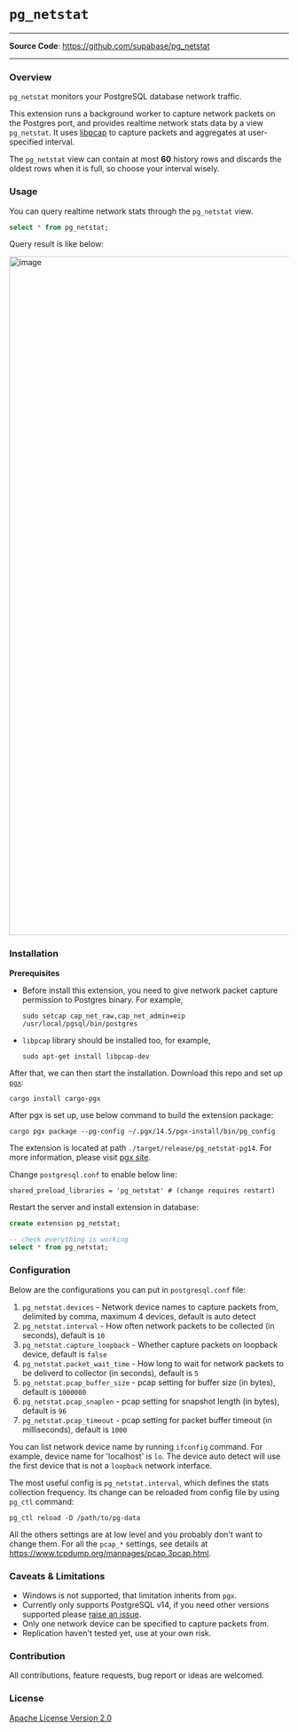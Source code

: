 # `pg_netstat`

---

**Source Code**: <a href="https://github.com/supabase/pg_netstat" target="_blank">https://github.com/supabase/pg_netstat</a>

---

### Overview

`pg_netstat` monitors your PostgreSQL database network traffic.

This extension runs a background worker to capture network packets on the Postgres port, and provides realtime network stats data by a view `pg_netstat`. It uses [libpcap](https://www.tcpdump.org/manpages/pcap.3pcap.html) to capture packets and aggregates at user-specified interval.

The `pg_netstat` view can contain at most **60** history rows and discards the oldest rows when it is full, so choose your interval wisely.

### Usage

You can query realtime network stats through the `pg_netstat` view.

```sql
select * from pg_netstat;
```

Query result is like below:

<img width="1224" alt="image" src="https://user-images.githubusercontent.com/19306324/185877241-2fe2f1cd-193b-4334-bf22-d0fd6f95dfa3.png">


### Installation

**Prerequisites**

- Before install this extension, you need to give network packet capture permission to Postgres binary. For example,

  ```
  sudo setcap cap_net_raw,cap_net_admin=eip /usr/local/pgsql/bin/postgres
  ```

- `libpcap` library should be installed too, for example,

   ```
   sudo apt-get install libpcap-dev
   ```

After that, we can then start the installation. Download this repo and set up [`pgx`](https://github.com/tcdi/pgx):

```
cargo install cargo-pgx
```

After pgx is set up, use below command to build the extension package:

```
cargo pgx package --pg-config ~/.pgx/14.5/pgx-install/bin/pg_config
```

The extension is located at path `./target/release/pg_netstat-pg14`. For more information, please visit [pgx site](https://github.com/tcdi/pgx).

Change `postgresql.conf` to enable below line:

```
shared_preload_libraries = 'pg_netstat' # (change requires restart)
```

Restart the server and install extension in database:

```sql
create extension pg_netstat;

-- check everything is working
select * from pg_netstat;
```

### Configuration

Below are the configurations you can put in `postgresql.conf` file:

1. `pg_netstat.devices` - Network device names to capture packets from, delimited by comma, maximum 4 devices, default is auto detect
2. `pg_netstat.interval` - How often network packets to be collected (in seconds), default is `10`
3. `pg_netstat.capture_loopback` - Whether capture packets on loopback device, default is `false`
4. `pg_netstat.packet_wait_time` - How long to wait for network packets to be deliverd to collector (in seconds), default is `5`
5. `pg_netstat.pcap_buffer_size` - pcap setting for buffer size (in bytes), default is `1000000`
6. `pg_netstat.pcap_snaplen` - pcap setting for snapshot length (in bytes), default is `96`
7. `pg_netstat.pcap_timeout` - pcap setting for packet buffer timeout (in milliseconds), default is `1000`

You can list network device name by running `ifconfig` command. For example, device name for 'localhost' is `lo`. The device auto detect will use the first device that is not a `loopback` network interface.

The most useful config is `pg_netstat.interval`, which defines the stats collection frequency. Its change can be reloaded from config file by using `pg_ctl` command:

```
pg_ctl reload -D /path/to/pg-data
```

All the others settings are at low level and you probably don't want to change them. For all the `pcap_*` settings, see details at https://www.tcpdump.org/manpages/pcap.3pcap.html.

### Caveats & Limitations

- Windows is not supported, that limitation inherits from `pgx`.
- Currently only supports PostgreSQL v14, if you need other versions supported please [raise an issue](https://github.com/supabase/pg_netstat/issues).
- Only one network device can be specified to capture packets from.
- Replication haven't tested yet, use at your own risk.

### Contribution

All contributions, feature requests, bug report or ideas are welcomed.

### License

[Apache License Version 2.0](./LICENSE)

